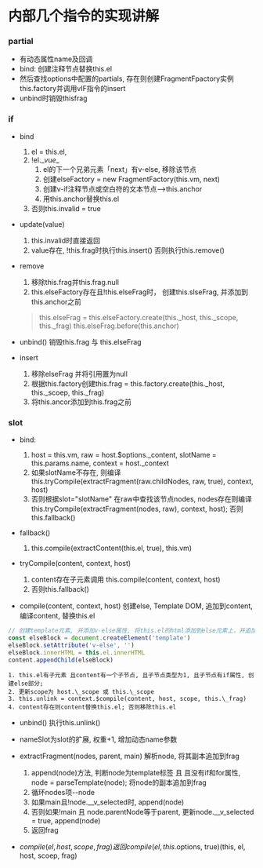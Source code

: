 # 内部几个指令的实现讲解

### partial

+ 有动态属性name及回调
+ bind: 创建注释节点替换this.el
+ 然后查找options中配置的partials, 存在则创建FragmentFpactory实例this.factory并调用vIF指令的insert
+ unbind时销毁thisfrag

### if

+ bind
    1. el = this.el,
    2. !el.\__vue__
        1. el的下一个兄弟元素「next」有v-else, 移除该节点
        2. 创建elseFactory = new FragmentFactory(this.vm, next)
        3. 创建v-if注释节点或空白符的文本节点-->this.anchor
        4. 用this.anchor替换this.el
    5. 否则this.invalid = true

+ update(value)
    1. this.invalid时直接返回
    2. value存在, !this.frag时执行this.insert() 否则执行this.remove()

+ remove
    1. 移除this.frag并this.frag.null
    2. this.elseFactory存在且!this.elseFrag时， 创建this.slseFrag, 并添加到this.anchor之前
    > this.elseFrag = this.elseFactory.create(this.\_host, this.\_scope, this.\_frag)
      this.elseFrag.before(this.anchor)

+ unbind() 销毁this.frag 与 this.elseFrag

+ insert
    1. 移除elseFrag 并将引用置为null
    2. 根据this.factory创建this.frag = this.factory.create(this.\_host, this.\_scoep, this.\_frag)
    3. 将this.ancor添加到this.frag之前

### slot

+ bind:
    1. host = this.vm, raw = host.$options.\_content, slotName = this.params.name, context = host.\_context
    2. 如果slotName不存在, 则编译this.tryCompile(extractFragment(raw.childNodes, raw, true), context, host)
    3. 否则根据slot="slotName" 在raw中查找该节点nodes, nodes存在则编译this.tryCompile(extractFragment(nodes, raw), context, host); 否则this.fallback()

+ fallback()
    1. this.compile(extractContent(this.el, true), this.vm)

+ tryCompile(content, context, host)
    1. content存在子元素调用 this.compile(content, context, host)
    2. 否则this.fallback()

+ compile(content, context, host) 创建else, Template DOM, 追加到content, 编译content, 替换this.el

```js
// 创建template元素, 并添加v-else属性, 将this.el的html添加到else元素上，并追加到content
const elseBlock = document.createElement('template')
elseBlock.setAttribute('v-else', '')
elseBlock.innerHTML = this.el.innerHTML
content.appendChild(elseBlock)
```

    1. this.el有子元素 且content有一个子节点, 且子节点类型为1, 且子节点有if属性, 创建else部分;
    2. 更新scope为 host.\_scope 或 this.\_scope
    3. this.unlink = context.$compile(content, host, scope, this.\_frag)
    4. content存在则content替换this.el; 否则移除this.el

+ unbind() 执行this.unlink()

+ nameSlot为slot的扩展, 权重+1, 增加动态name参数

+ extractFragment(nodes, parent, main) 解析node, 将其副本追加到frag
    1. append(node)方法, 判断node为template标签 且 且没有if和for属性, node = parseTemplate(node); 将node的副本追加到frag
    2. 循环nodes项--node
    3. 如果main且!node.__v_selected时, append(node)
    4. 否则如果!main 且 node.parentNode等于parent, 更新node.__v_selected = true, append(node)
    5. 返回frag

+ $compile(el, host, scope, frag) 返回 compile(el, this.$options, true)(this, el, host, scoep, frag)
